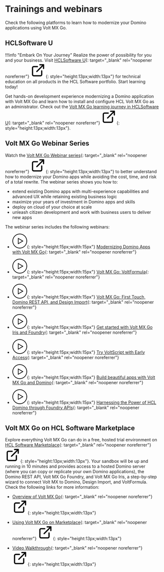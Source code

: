 # Trainings and webinars 

Check the following platforms to learn how to modernize your Domino applications using Volt MX Go. 

## HCLSoftware U

!!!info "Embark On Your Journey"
    Realize the power of possibility for you and your business. Visit [HCLSoftware U](https://hclsoftwareu.hcltechsw.com/ "Link opens a new tab"){: target="_blank" rel="noopener noreferrer"}&nbsp;![link image](../assets/images/external-link.svg){: style="height:13px;width:13px"} for technical education on all products in the HCL Software portfolio. Start learning today!

Get hands-on development experience modernizing a Domino application with Volt MX Go and learn how to install and configure HCL Volt MX Go as an administrator. Check out the [Volt MX Go learning journey in HCLSoftware U](https://hclsoftwareu.hcltechsw.com/volt-mx-go "Link opens a new tab"){: target="_blank" rel="noopener noreferrer"}&nbsp;![link image](../assets/images/external-link.svg){: style="height:13px;width:13px"}.

## Volt MX Go Webinar Series

Watch the [Volt MX Go Webinar series](https://www.youtube.com/playlist?list=PLEjl4yzB6ckEi3PDf0UKyotYpojLzUIDF "Link opens a new tab"){: target="_blank" rel="noopener noreferrer"}&nbsp;![link image](../assets/images/external-link.svg){: style="height:13px;width:13px"} to better understand how to modernize your Domino apps while avoiding the cost, time, and risk of a total rewrite. The webinar series shows you how to:

- extend existing Domino apps with multi-experience capabilities and advanced UX while retaining existing business logic
- maximize your years of investment in Domino apps and skills
- deploy on cloud of your choice at scale
- unleash citizen development and work with business users to deliver new apps

The webinar series includes the following webinars:

- ![Play button icon](../assets/images/play%20button.svg){: style="height:15px;width:15px"}&nbsp;[Modernizing Domino Apps with Volt MX Go](https://www.youtube.com/watch?v=90GAEFmKvng&list=PLEjl4yzB6ckEi3PDf0UKyotYpojLzUIDF&index=1&pp=iAQB "Link opens a new tab"){: target="_blank" rel="noopener noreferrer"}

- ![Play button icon](../assets/images/play%20button.svg){: style="height:15px;width:15px"}&nbsp;[Volt MX Go: VoltFormula](https://www.youtube.com/watch?v=a_d0y0OJzfc&list=PLEjl4yzB6ckEi3PDf0UKyotYpojLzUIDF&index=2&pp=iAQB "Link opens a new tab"){: target="_blank" rel="noopener noreferrer"}

- ![Play button icon](../assets/images/play%20button.svg){: style="height:15px;width:15px"}&nbsp;[Volt MX Go: First Touch, Domino REST API, and Design Import](https://www.youtube.com/watch?v=ipelDFuYjHw&list=PLEjl4yzB6ckEi3PDf0UKyotYpojLzUIDF&index=3&pp=iAQB "Link opens a new tab"){: target="_blank" rel="noopener noreferrer"}

- ![Play button icon](../assets/images/play%20button.svg){: style="height:15px;width:15px"}&nbsp;[Get started with Volt MX Go Iris and Foundry](https://www.youtube.com/watch?v=rWQKhgb_Ang&list=PLEjl4yzB6ckEi3PDf0UKyotYpojLzUIDF&index=4&pp=iAQB "Link opens a new tab"){: target="_blank" rel="noopener noreferrer"}

- ![Play button icon](../assets/images/play%20button.svg){: style="height:15px;width:15px"}&nbsp;[Try VoltScript with Early Access](https://www.youtube.com/watch?v=Nfl6LCFySPA&list=PLEjl4yzB6ckEi3PDf0UKyotYpojLzUIDF&index=5&pp=iAQB "Link opens a new tab"){: target="_blank" rel="noopener noreferrer"}

- ![Play button icon](../assets/images/play%20button.svg){: style="height:15px;width:15px"}&nbsp;[Build beautiful apps with Volt MX Go and Domino](https://www.youtube.com/watch?v=IqQcBGMcjl4&list=PLEjl4yzB6ckEi3PDf0UKyotYpojLzUIDF&index=6&pp=iAQB "Link opens a new tab"){: target="_blank" rel="noopener noreferrer"}

- ![Play button icon](../assets/images/play%20button.svg){: style="height:15px;width:15px"}&nbsp;[Harnessing the Power of HCL Domino through Foundry APIs](https://www.youtube.com/watch?v=-AwY8Yh3RTU&list=PLEjl4yzB6ckEi3PDf0UKyotYpojLzUIDF&index=7 "Link opens a new tab"){: target="_blank" rel="noopener noreferrer"}

## Volt MX Go on HCL Software Marketplace

Explore everything Volt MX Go can do in a free, hosted trial environment on [HCL Software Marketplace](https://hclsofy.com/ "Link opens a new tab"){: target="_blank" rel="noopener noreferrer"}&nbsp;![link image](../assets/images/external-link.svg){: style="height:13px;width:13px"}. Your sandbox will be up and running in 10 minutes and provides access to a hosted Domino server (where you can copy or replicate your own Domino applications), the Domino REST API, Volt MX Go Foundry, and Volt MX Go Iris, a step-by-step wizard to connect Volt MX to Domino, Design Import, and VoltFormula. Check the following links for more information:

- [Overview of Volt MX Go](https://hclsofy.com/sofy/catalog/hcl-voltmxgo-small?view=doc&file=documentation.md "Link opens a new tab"){: target="_blank" rel="noopener noreferrer"}&nbsp;![link image](../assets/images/external-link.svg){: style="height:13px;width:13px"}

- [Using Volt MX Go on Marketplace](https://hclsofy.com/sofy/catalog/hcl-voltmxgo-small?view=doc&file=using-voltmxgo.md "Link opens a new tab"){: target="_blank" rel="noopener noreferrer"}&nbsp;![link image](../assets/images/external-link.svg){: style="height:13px;width:13px"}

- [Video Walkthrough](https://hclsofy.com/sofy/catalog/hcl-voltmxgo-small?view=doc&file=video-walkthrough.md "Link opens a new tab"){: target="_blank" rel="noopener noreferrer"}&nbsp;![link image](../assets/images/external-link.svg){: style="height:13px;width:13px"}
